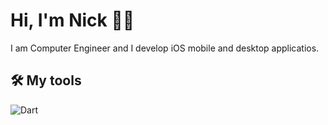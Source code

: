 # Hi, I'm Nick 👋🏼

I am Computer Engineer and I develop iOS mobile and desktop applicatios.

## 🛠️ My tools 
![Dart](https://img.shields.io/badge/dart-%230175C2.svg?style=for-the-badge&logo=dart&logoColor=white)
